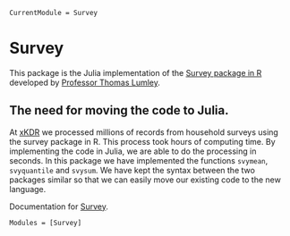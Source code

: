 ```@meta
CurrentModule = Survey
```

# Survey

This package is the Julia implementation of the [Survey package in R](https://cran.r-project.org/web/packages/survey/index.html) developed by [Professor Thomas Lumley](https://www.stat.auckland.ac.nz/people/tlum005). 

## The need for moving the code to Julia. 

At [xKDR](https://xkdr.org/) we processed millions of records from household surveys using the survey package in R. This process took hours of computing time. By implementing the code in Julia, we are able to do the processing in seconds. In this package we have implemented the functions `svymean`, `svyquantile` and `svysum`. We have kept the syntax between the two packages similar so that we can easily move our existing code to the new language.

Documentation for [Survey](https://github.com/Survey.jl).

```@autodocs
Modules = [Survey]
```
